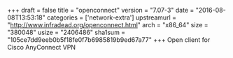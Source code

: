 +++
draft = false
title = "openconnect"
version = "7.07-3"
date = "2016-08-08T13:53:18"
categories = ['network-extra']
upstreamurl = "http://www.infradead.org/openconnect.html"
arch = "x86_64"
size = "380048"
usize = "2406486"
sha1sum = "105ce7dd9eeb0b5f18fe0f7b6985819b9ed67a77"
+++
Open client for Cisco AnyConnect VPN